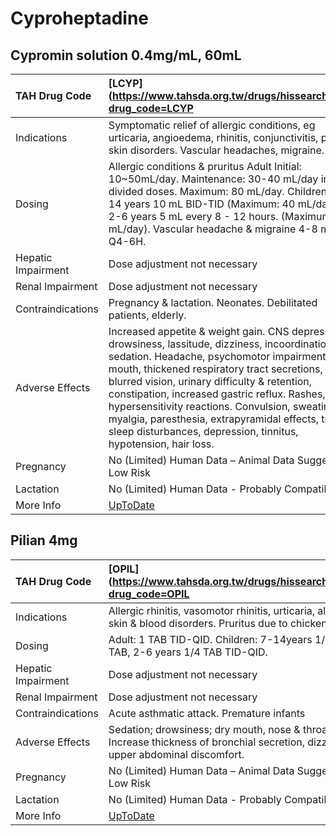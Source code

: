 # Cyproheptadine

## Cypromin solution 0.4mg/mL, 60mL

| TAH Drug Code      | [LCYP](https://www.tahsda.org.tw/drugs/hissearch.php?drug_code=LCYP                                                                                                                                                                                                                                                                                                                                                                                                          |
|:-------------------|:-----------------------------------------------------------------------------------------------------------------------------------------------------------------------------------------------------------------------------------------------------------------------------------------------------------------------------------------------------------------------------------------------------------------------------------------------------------------------------|
| Indications        | Symptomatic relief of allergic conditions, eg urticaria, angioedema, rhinitis, conjunctivitis, pruritic skin disorders. Vascular headaches, migraine.                                                                                                                                                                                                                                                                                                                        |
| Dosing             | Allergic conditions & pruritus Adult Initial: 10~50mL/day. Maintenance: 30-40 mL/day in 3 divided doses. Maximum: 80 mL/day. Children: 7-14 years 10 mL BID-TID (Maximum: 40 mL/day), 2-6 years 5 mL every 8 - 12 hours. (Maximum: 30 mL/day). Vascular headache & migraine 4-8 mg Q4-6H.                                                                                                                                                                                    |
| Hepatic Impairment | Dose adjustment not necessary                                                                                                                                                                                                                                                                                                                                                                                                                                                |
| Renal Impairment   | Dose adjustment not necessary                                                                                                                                                                                                                                                                                                                                                                                                                                                |
| Contraindications  | Pregnancy & lactation. Neonates. Debilitated patients, elderly.                                                                                                                                                                                                                                                                                                                                                                                                              |
| Adverse Effects    | Increased appetite & weight gain. CNS depression, drowsiness, lassitude, dizziness, incoordination, sedation. Headache, psychomotor impairment, dry mouth, thickened respiratory tract secretions, blurred vision, urinary difficulty & retention, constipation, increased gastric reflux. Rashes, hypersensitivity reactions. Convulsion, sweating, myalgia, paresthesia, extrapyramidal effects, tremor, sleep disturbances, depression, tinnitus, hypotension, hair loss. |
| Pregnancy          | No (Limited) Human Data – Animal Data Suggest Low Risk                                                                                                                                                                                                                                                                                                                                                                                                                       |
| Lactation          | No (Limited) Human Data - Probably Compatible                                                                                                                                                                                                                                                                                                                                                                                                                                |
| More Info          | [UpToDate](https://www.uptodate.com/contents/cyproheptadine-drug-information)                                                                                                                                                                                                                                                                                                                                                                                                |

## Pilian 4mg

| TAH Drug Code      | [OPIL](https://www.tahsda.org.tw/drugs/hissearch.php?drug_code=OPIL                                                               |
|:-------------------|:----------------------------------------------------------------------------------------------------------------------------------|
| Indications        | Allergic rhinitis, vasomotor rhinitis, urticaria, allergic skin & blood disorders. Pruritus due to chicken pox.                   |
| Dosing             | Adult: 1 TAB TID-QID. Children: 7-14years 1/2 TAB, 2-6 years 1/4 TAB TID-QID.                                                     |
| Hepatic Impairment | Dose adjustment not necessary                                                                                                     |
| Renal Impairment   | Dose adjustment not necessary                                                                                                     |
| Contraindications  | Acute asthmatic attack. Premature infants                                                                                         |
| Adverse Effects    | Sedation; drowsiness; dry mouth, nose & throat; Increase thickness of bronchial secretion, dizziness, upper abdominal discomfort. |
| Pregnancy          | No (Limited) Human Data – Animal Data Suggest Low Risk                                                                            |
| Lactation          | No (Limited) Human Data - Probably Compatible                                                                                     |
| More Info          | [UpToDate](https://www.uptodate.com/contents/cyproheptadine-drug-information)                                                     |

